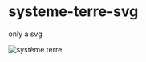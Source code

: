 # systeme-terre-svg

only a svg

![système terre](https://github.com/terresolide/systeme-terre-svg/blob/master/systeme_terre.png)